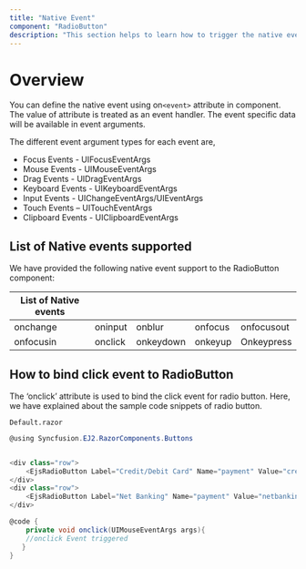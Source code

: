 ```yaml
---
title: "Native Event"
component: "RadioButton"
description: "This section helps to learn how to trigger the native events in ASP.NET Core Razor application"
---
```


# Overview

You can define the native event using on`<event>` attribute in component. The value of attribute is treated as an event handler. The event specific data will be available in event arguments.

The different event argument types for each event are,

* Focus Events - UIFocusEventArgs
* Mouse Events - UIMouseEventArgs
* Drag Events - UIDragEventArgs
* Keyboard Events - UIKeyboardEventArgs
* Input Events - UIChangeEventArgs/UIEventArgs
* Touch Events – UITouchEventArgs
* Clipboard Events - UIClipboardEventArgs

## List of Native events supported

We have provided the following native event support to the RadioButton component:

| List of Native events |  |  | | |
| --- | --- | --- | --- | --- |
| onchange | oninput | onblur | onfocus | onfocusout |
|onfocusin|onclick|onkeydown|onkeyup|Onkeypress |

## How to bind click event to RadioButton

The ‘onclick’ attribute is used to bind the click event for radio button. Here, we have explained about the sample code snippets of radio button.

`Default.razor`

```csharp
@using Syncfusion.EJ2.RazorComponents.Buttons


<div class="row">
    <EjsRadioButton Label="Credit/Debit Card" Name="payment" Value="credit/debit" Onclick="@onclick" ></EjsRadioButton>
</div>
<div class="row">
    <EjsRadioButton Label="Net Banking" Name="payment" Value="netbanking"></EjsRadioButton>
</div>

@code {
    private void onclick(UIMouseEventArgs args){
    //onclick Event triggered
   }
}

```
